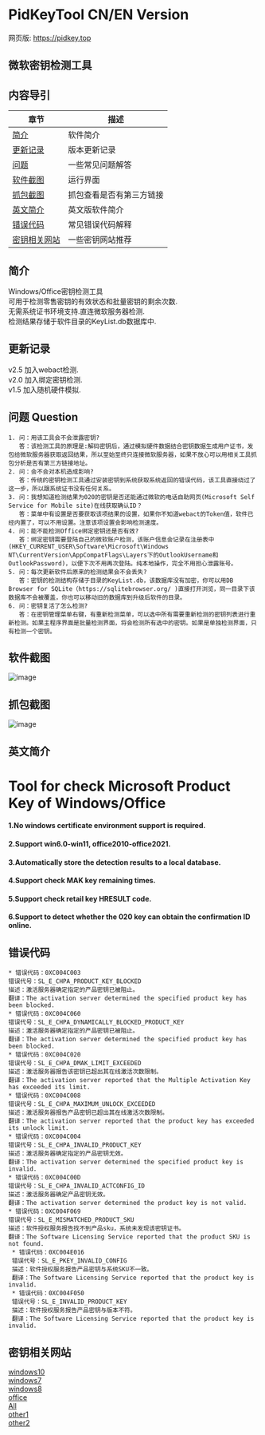 # PidKeyTool  CN/EN Version
网页版: https://pidkey.top
## 微软密钥检测工具

## 内容导引
| 章节 | 描述 |
|-|-|
| [简介](#简介) | 软件简介 |
| [更新记录](#更新记录) | 版本更新记录 |
| [问题](#问题) | 一些常见问题解答 |
| [软件截图](#软件截图) | 运行界面 |
| [抓包截图](#抓包截图) | 抓包查看是否有第三方链接 |
| [英文简介](#英文简介) | 英文版软件简介 |
| [错误代码](#错误代码) | 常见错误代码解释 |
| [密钥相关网站](#密钥相关网站) | 一些密钥网站推荐 |


## 简介
Windows/Office密钥检测工具  
可用于检测零售密钥的有效状态和批量密钥的剩余次数.  
无需系统证书环境支持.直连微软服务器检测.  
检测结果存储于软件目录的KeyList.db数据库中.   

## 更新记录
v2.5 加入webact检测.   
v2.0 加入绑定密钥检测.   
v1.5 加入随机硬件模拟.   

## 问题 Question
    1. 问：用该工具会不会泄露密钥? 
       答：该检测工具的原理是:解码密钥后，通过模拟硬件数据结合密钥数据生成用户证书，发包给微软服务器获取返回结果，所以至始至终只连接微软服务器，如果不放心可以用相关工具抓包分析是否有第三方链接地址。 
    2. 问：会不会对本机造成影响?
       答：传统的密钥检测工具通过安装密钥到系统获取系统返回的错误代码，该工具直接绕过了这一步，所以跟系统证书没有任何关系。
    3. 问：我想知道检测结果为020的密钥是否还能通过微软的电话自助网页(Microsoft Self Service for Mobile site)在线获取确认ID？
       答：菜单中有设置是否要获取该项结果的设置，如果你不知道webact的Token值，软件已经内置了，可以不用设置。注意该项设置会影响检测速度。
    4. 问：能不能检测Office绑定密钥还是否有效?
       答：绑定密钥需要登陆自己的微软账户检测，该账户信息会记录在注册表中(HKEY_CURRENT_USER\Software\Microsoft\Windows NT\CurrentVersion\AppCompatFlags\Layers下的OutlookUsername和OutlookPassword)，以便下次不用再次登陆。纯本地操作，完全不用担心泄露账号。  
    5. 问：每次更新软件后原来的检测结果会不会丢失?  
       答：密钥的检测结构存储于目录的KeyList.db，该数据库没有加密，你可以用DB Browser for SQLite（https://sqlitebrowser.org/ )直接打开浏览，同一目录下该数据库不会被覆盖，你也可以移动旧的数据库到升级后软件的目录。
    6. 问：密钥复活了怎么检测?  
       答：在密钥管理菜单右键，有重新检测菜单，可以选中所有需要重新检测的密钥列表进行重新检测。如果主程序界面是批量检测界面，将会检测所有选中的密钥。如果是单独检测界面，只有检测一个密钥。

## 软件截图
![image](https://github.com/laomms/PidKeyBatch/blob/master/checks.gif)

## 抓包截图
![image](https://github.com/laomms/PidKeyBatch/blob/master/record.gif)

## 英文简介
# Tool for check Microsoft Product Key of Windows/Office
#### 1.No windows certificate environment support is required.
#### 2.Support win6.0-win11, office2010-office2021.
#### 3.Automatically store the detection results to a local database.
#### 4.Support check MAK key remaining times.
#### 5.Support check retail key HRESULT code.
#### 6.Support to detect whether the 020 key can obtain the confirmation ID online.
 
## 错误代码
    * 错误代码：0XC004C003
    错误代号：SL_E_CHPA_PRODUCT_KEY_BLOCKED
    描述：激活服务器确定指定的产品密钥已被阻止。
    翻译：The activation server determined the specified product key has been blocked.
    * 错误代码：0XC004C060
    错误代号：SL_E_CHPA_DYNAMICALLY_BLOCKED_PRODUCT_KEY
    描述：激活服务器确定指定的产品密钥已被阻止。
    翻译：The activation server determined the specified product key has been blocked.
    * 错误代码：0XC004C020
    错误代号：SL_E_CHPA_DMAK_LIMIT_EXCEEDED
    描述：激活服务器报告该密钥已超出其在线激活次数限制。
    翻译：The activation server reported that the Multiple Activation Key has exceeded its limit.
    * 错误代码：0XC004C008
    错误代号：SL_E_CHPA_MAXIMUM_UNLOCK_EXCEEDED
    描述：激活服务器报告产品密钥已超出其在线激活次数限制。
    翻译：The activation server reported that the product key has exceeded its unlock limit.
    * 错误代码：0XC004C004
    错误代号：SL_E_CHPA_INVALID_PRODUCT_KEY
    描述：激活服务器确定指定的产品密钥无效。
    翻译：The activation server determined the specified product key is invalid.
    * 错误代码：0XC004C00D
    错误代号：SL_E_CHPA_INVALID_ACTCONFIG_ID
    描述：激活服务器确定产品密钥无效。
    翻译：The activation server determined the product key is not valid.
    * 错误代码：0XC004F069
    错误代号：SL_E_MISMATCHED_PRODUCT_SKU
    描述：软件授权服务报告找不到产品sku，系统未发现该密钥证书。
    翻译：The Software Licensing Service reported that the product SKU is not found.
     * 错误代码：0XC004E016
     错误代号：SL_E_PKEY_INVALID_CONFIG
     描述：软件授权服务报告产品密钥与系统SKU不一致。
     翻译：The Software Licensing Service reported that the product key is invalid.
     * 错误代码：0XC004F050
     错误代号：SL_E_INVALID_PRODUCT_KEY
     描述：软件授权服务报告产品密钥与版本不符。
     翻译：The Software Licensing Service reported that the product key is invalid.
     

 <!---
 [![](https://www.paypalobjects.com/en_US/i/btn/btn_donateCC_LG.gif)](https://www.sandbox.paypal.com/donate?hosted_button_id=WTE9HCGSXGTAN)
 -->
 
## 密钥相关网站
[windows10](https://philka.ru/forum/topic/46610-kliuchi-aktivatcii-windows-10-vse-redaktcii/page-309)  
[windows7](https://philka.ru/forum/topic/46608-kliuchi-aktivatcii-windows-7-vsekh-redaktcii/page-134)  
[windows8](https://philka.ru/forum/topic/46609-kliuchi-aktivatcii-windows-8-81-vsekh-redaktcii/page-89)  
[office](https://philka.ru/forum/topic/47480-kliuchi-aktivatcii-microsoft-office-all-version/page-115?hl=office)  
[All](http://forum.rsload.net/)  
[other1](https://vn-z.vn/threads/tong-hop-key-windows-va-office.10945/)   
[other2](https://www.aihao.cc/)   







